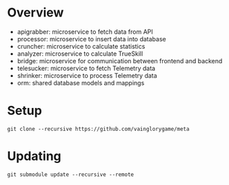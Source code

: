 Overview
===

  * apigrabber: microservice to fetch data from API
  * processor: microservice to insert data into database
  * cruncher: microservice to calculate statistics
  * analyzer: microservice to calculate TrueSkill
  * bridge: microservice for communication between frontend and backend
  * telesucker: microservice to fetch Telemetry data
  * shrinker: microservice to process Telemetry data
  * orm: shared database models and mappings

Setup
===

`git clone --recursive https://github.com/vainglorygame/meta`

Updating
===

`git submodule update --recursive --remote`
